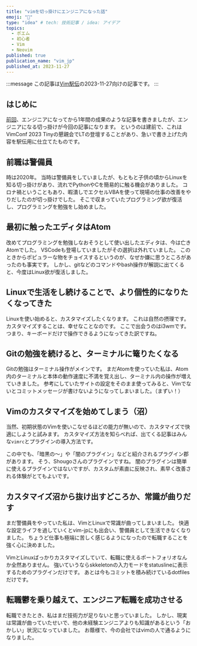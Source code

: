 ```yaml
---
title: "vimを切っ掛けにエンジニアになった話"
emoji: "🔰"
type: "idea" # tech: 技術記事 / idea: アイデア
topics:
  - ポエム
  - 初心者
  - Vim
  - Neovim
published: true
publication_name: "vim_jp"
published_at: 2023-11-27
---
```


<!-- textlint-disable -->
:::message
この記事は[Vim駅伝](https://vim-jp.org/ekiden/)の2023-11-27向けの記事です。
:::
<!-- textlint-enable -->

## はじめに

[前回](https://zenn.dev/articles/0001-until_1st_year_engineer_can_use_my_vim/edit)、エンジニアになってから1年間の成果のような記事を書きましたが、エンジニアになる切っ掛けが今回の記事になります。
というのは建前で、これはVimConf 2023 Tinyの懇親会でLTの登壇することがあり、急いで書き上げた内容を駅伝用に仕立てたものです。

## 前職は警備員

時は2020年。
当時は警備員をしていましたが、もともと子供の頃からLinuxを知る切っ掛けがあり、流れでPythonやCを簡易的に触る機会がありました。
コロナ禍ということもあり、暇潰しでエクセルVBAを使って現場の仕事の改善をやりだしたのが切っ掛けでした。
そこで収まっていたプログラミング欲が復活し、プログラミングを勉強をし始めました。

## 最初に触ったエディタはAtom

改めてプログラミングを勉強しなおそうとして使い出したエディタは、今は亡きAtomでした。
VSCodeも登場していましたがその選択は外れていました。
このときからポピュラーな物をチョイスするというのが、なぜか嫌に思うところがあったのも事実です。
しかし、gitなどのコマンドやbash操作が解説に出てくると、今度はLinux欲が復活しました。

## Linuxで生活をし続けることで、より個性的になりたくなってきた

Linuxを使い始めると、カスタマイズしたくなります。
これは自然の摂理です。
カスタマイズすることは、幸せなことなのです。
ここで出会うのはi3wmです。
つまり、キーボードだけで操作できるようになってきた訳ですね。

## Gitの勉強を続けると、ターミナルに篭りたくなる

Gitの勉強はターミナル操作がメインです。
まだAtomを使っていた私は、Atom内のターミナルと本体の動作速度に不満を覚え出し、ターミナル内の操作が増えていきました。
参考にしていたサイトの設定をそのまま使ってみると、Vimでないとコミットメッセージが書けないようになってしまいました。（まずい！）

## Vimのカスタマイズを始めてしまう（沼）

当然、初期状態のVimを使いこなせるほどの能力が無いので、カスタマイズで快適にしようと試みます。
カスタマイズ方法を知らべれば、出てくる記事はみんな`vimrc`とプラグインの導入方法です。

この中でも、「暗黒の～」や「闇のプラグイン」などと紹介されるプラグイン郡があります。
そう、Shougoさんのプラグインですね。
闇のプラグインは簡単に使えるプラグインではないですが、カスタムが素直に反映され、素早く改善される体験がとてもよいです。

## カスタマイズ沼から抜け出すどころか、常識が曲りだす

まだ警備員をやっていた私は、VimとLinuxで常識が曲ってしまいました。
快適な設定ライフを過していくとvim-jpにも出会い、警備員として生活できなくなりました。
ちょうど仕事も極端に苦しく感じるようになったので転職することを強く心に決めました。

VimとLinuxばっかりカスタマイズしていて、転職に使えるポートフォリオなんか全然ありません。
強いていうならskkeletonの入力モードをstatuslineに表示するためのプラグインだけです。
あとは今もコミットを積み続けているdotfilesだけです。

## 転職鬱を乗り越えて、エンジニア転職を成功させる

転職できたとき、私はまだ技術力が足りないと思っていました。
しかし、現実は常識が曲っていたせいで、他の未経験エンジニアよりも知識があるという「おかしい」状況になっていました。
お蔭様で、今の会社ではvimの人で通るようになりました。
